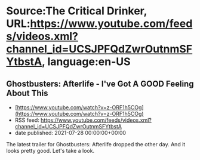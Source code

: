# Source:The Critical Drinker, URL:https://www.youtube.com/feeds/videos.xml?channel_id=UCSJPFQdZwrOutnmSFYtbstA, language:en-US

## Ghostbusters: Afterlife - I've Got A GOOD Feeling About This
 - [https://www.youtube.com/watch?v=z-ORF1h5COg](https://www.youtube.com/watch?v=z-ORF1h5COg)
 - RSS feed: https://www.youtube.com/feeds/videos.xml?channel_id=UCSJPFQdZwrOutnmSFYtbstA
 - date published: 2021-07-28 00:00:00+00:00

The latest trailer for Ghostbusters: Afterlife dropped the other day. And it looks pretty good. Let's take a look.

